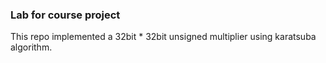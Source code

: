 ### Lab for course project
This repo implemented a 32bit * 32bit unsigned multiplier using karatsuba algorithm.
